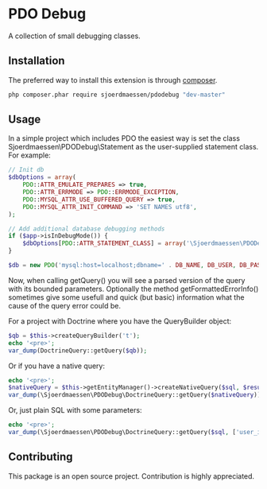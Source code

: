 # PDO Debug
A collection of small debugging classes.

Installation
------------
The preferred way to install this extension is through [composer](http://getcomposer.org/download/).

```bash
php composer.phar require sjoerdmaessen/pdodebug "dev-master"
```

Usage
------------
In a simple project which includes PDO the easiest way is set the class Sjoerdmaessen\PDODebug\Statement as the user-supplied statement class. For example:

```php
// Init db
$dbOptions = array(
	PDO::ATTR_EMULATE_PREPARES => true,
	PDO::ATTR_ERRMODE => PDO::ERRMODE_EXCEPTION,
	PDO::MYSQL_ATTR_USE_BUFFERED_QUERY => true,
	PDO::MYSQL_ATTR_INIT_COMMAND => 'SET NAMES utf8',
);

// Add additional database debugging methods
if ($app->isInDebugMode()) {
	$dbOptions[PDO::ATTR_STATEMENT_CLASS] = array('\Sjoerdmaessen\PDODebug\Statement', array());
}

$db = new PDO('mysql:host=localhost;dbname=' . DB_NAME, DB_USER, DB_PASSWORD, $dbOptions);
```

Now, when calling getQuery() you will see a parsed version of the query with its bounded parameters. Optionally the method getFormattedErrorInfo() sometimes give some usefull and quick (but basic) information what the cause of the query error could be.

For a project with Doctrine where you have the QueryBuilder object:

```php
$qb = $this->createQueryBuilder('t');
echo '<pre>';
var_dump(DoctrineQuery::getQuery($qb));
```

Or if you have a native query:

```php
echo '<pre>';
$nativeQuery = $this->getEntityManager()->createNativeQuery($sql, $result)->setParameter('user_id', $user->getId());
var_dump(\Sjoerdmaessen\PDODebug\DoctrineQuery::getQuery($nativeQuery));
```

Or, just plain SQL with some parameters:

```php
echo '<pre>';
var_dump(\Sjoerdmaessen\PDODebug\DoctrineQuery::getQuery($sql, ['user_id' => $user->getId()]));
```

Contributing
------------

This package is an open source project. Contribution is highly appreciated.
